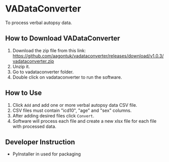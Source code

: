# VADataConverter

To process verbal autopsy data.

## How to Download VADataConverter ##

1. Download the zip file from this link: https://github.com/aagontuk/vadataconverter/releases/download/v1.0.3/vadataconverter.zip
2. Unzip it.
3. Go to vadataconverter folder.
4. Double click on vadataconverter to run the software.

## How to Use ##

1. Click `Add` and add one or more verbal autopsy data CSV file.
2. CSV files must contain "icd10", "age" and "sex" columns.
3. After adding desired files click `Convert`.
4. Software will process each file and create a new xlsx file for each file with processed data.

## Developer Instruction ##

* PyInstaller in used for packaging

